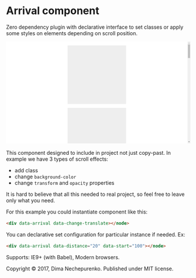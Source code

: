 # Arrival component

Zero dependency plugin with declarative interface to set classes or apply some styles on elements depending on scroll position.

![Example](example.gif)

This component designed to include in project not just copy-past. In example we have 3 types of scroll effects:

* add class
* change `background-color`
* change `transform` and `opacity` properties

It is hard to believe that all this needed to real project, so feel free to leave only what you need.

For this example you could instantiate component like this:

```html
<div data-arrival data-change-translate></node>
```

You can declarative set configuration for particular instance if needed. Ex:

```html
<div data-arrival data-distance="20" data-start="100"></node>
```

Supports: IE9+ (with Babel), Modern browsers.

Copyright © 2017, Dima Nechepurenko. Published under MIT license.
